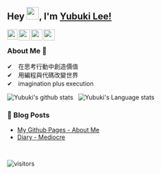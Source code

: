 <!--
### Hi there 👋
**hauchenglee/hauchenglee** is a ✨ _special_ ✨ repository because its `README.md` (this file) appears on your GitHub profile.

Here are some ideas to get you started:

- 🔭 I’m currently working on ...
- 🌱 I’m currently learning ...
- 👯 I’m looking to collaborate on ...
- 🤔 I’m looking for help with ...
- 💬 Ask me about ...
- 📫 How to reach me: ...
- 😄 Pronouns: ...
- ⚡ Fun fact: ...
-->

## Hey <img src="https://github.com/TheDudeThatCode/TheDudeThatCode/blob/master/Assets/Hi.gif" width="29px">, I'm [Yubuki Lee!](https://www.linkedin.com/in/hauchenglee/)
<!--
**isupersky/isupersky** is a ✨ _special_ ✨ repository because its `README.md` (this file) appears on your GitHub profile.

Here are some ideas to get you started:

- 🔭 I’m currently working on ...
- 🌱 I’m currently learning ...
- 👯 I’m looking to collaborate on ...
- 🤔 I’m looking for help with ...
- 💬 Ask me about ...
- 📫 How to reach me: ...
- 😄 Pronouns: ...
- ⚡ Fun fact: ...
-->


<a href="https://www.linkedin.com/in/hauchenglee/">
  <img align="left" width="24px" src="https://cdn.jsdelivr.net/npm/simple-icons@v3/icons/linkedin.svg"  />
</a>
<a href="https://www.facebook.com/hauchenglee/">
  <img align="left" width="26px" src="https://cdn.jsdelivr.net/npm/simple-icons@v3/icons/facebook.svg" />
</a>
<a href="mailto:hauchenglee@gmail.com">
  <img align="left" width="26px" src="https://cdn.jsdelivr.net/npm/simple-icons@v3/icons/gmail.svg" />
</a>
<a href="https://www.youtube.com/channel/UChzk9lcn5fqorE5m03PFPLg">
  <img align="left" width="26px" src="https://cdn.jsdelivr.net/npm/simple-icons@v3/icons/youtube.svg" />
</a>

<br />

### About Me 🚀
✔　在思考行動中創造價值<br>
✔　用編程與代碼改變世界<br>
✔　imagination plus execution

![Yubuki's github stats](https://github-readme-stats.vercel.app/api?username=hauchenglee&show_icons=true&hide_border=true)&nbsp;&nbsp;
![Yubuki's Language stats](https://github-readme-stats-eight-theta.vercel.app/api/top-langs/?username=hauchenglee&layout=compact&langs_count=8&hide_border=true)
<br />


### 📕 Blog Posts
- [My Github Pages - About Me](https://hauchenglee.github.io/about)
- [Diary - Mediocre](https://hauchenglee.github.io/blog/2020/10/17/diary-mediocre.html)
<br/>

![visitors](https://visitor-badge.laobi.icu/badge?page_id=hauchenglee.hauchenglee)
